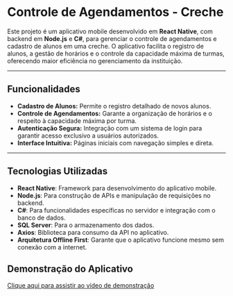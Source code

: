 # **Controle de Agendamentos - Creche**

Este projeto é um aplicativo mobile desenvolvido em **React Native**, com backend em **Node.js** e **C#**, para gerenciar o controle de agendamentos e cadastro de alunos em uma creche. O aplicativo facilita o registro de alunos, a gestão de horários e o controle da capacidade máxima de turmas, oferecendo maior eficiência no gerenciamento da instituição.

---

## **Funcionalidades**
- **Cadastro de Alunos:** Permite o registro detalhado de novos alunos.  
- **Controle de Agendamentos:** Garante a organização de horários e o respeito à capacidade máxima por turma.  
- **Autenticação Segura:** Integração com um sistema de login para garantir acesso exclusivo a usuários autorizados.  
- **Interface Intuitiva:** Páginas iniciais com navegação simples e direta.  

---

## **Tecnologias Utilizadas**
- **React Native**: Framework para desenvolvimento do aplicativo mobile.  
- **Node.js**: Para construção de APIs e manipulação de requisições no backend.  
- **C#**: Para funcionalidades específicas no servidor e integração com o banco de dados.  
- **SQL Server**: Para o armazenamento dos dados.  
- **Axios**: Biblioteca para consumo da API no aplicativo.  
- **Arquitetura Offline First**: Garante que o aplicativo funcione mesmo sem conexão com a internet.  

## Demonstração do Aplicativo

[Clique aqui para assistir ao vídeo de demonstração](https://github.com/AlexandreBragaFerreira/Creche-Gerencial-App-React-Native/blob/main/Video%20Testando%20o%20APP.mp4?raw=true)


